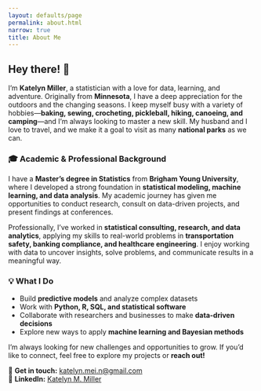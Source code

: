 ```yaml
---
layout: defaults/page
permalink: about.html
narrow: true
title: About Me
---
```


## Hey there! 👋  

I’m **Katelyn Miller**, a statistician with a love for data, learning, and adventure. Originally from **Minnesota**, I have a deep appreciation for the outdoors and the changing seasons. I keep myself busy with a variety of hobbies—**baking, sewing, crocheting, pickleball, hiking, canoeing, and camping**—and I’m always looking to master a new skill. My husband and I love to travel, and we make it a goal to visit as many **national parks** as we can.  

### 🎓 Academic & Professional Background  

I have a **Master’s degree in Statistics** from **Brigham Young University**, where I developed a strong foundation in **statistical modeling, machine learning, and data analysis**. My academic journey has given me opportunities to conduct research, consult on data-driven projects, and present findings at conferences.  

Professionally, I’ve worked in **statistical consulting, research, and data analytics**, applying my skills to real-world problems in **transportation safety, banking compliance, and healthcare engineering**. I enjoy working with data to uncover insights, solve problems, and communicate results in a meaningful way.  

### 💡 What I Do  

- Build **predictive models** and analyze complex datasets  
- Work with **Python, R, SQL, and statistical software**  
- Collaborate with researchers and businesses to make **data-driven decisions**  
- Explore new ways to apply **machine learning and Bayesian methods**  

I’m always looking for new challenges and opportunities to grow. If you’d like to connect, feel free to explore my projects or **reach out!**  

📧 **Get in touch:** katelyn.mei.n@gmail.com  
📍 **LinkedIn:** [Katelyn M. Miller](https://www.linkedin.com/in/katelyn-m-miller)  


